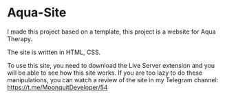 # Aqua-Site

I made this project based on a template, this project is a website for Aqua Therapy.

The site is written in HTML, CSS.

To use this site, you need to download the Live Server extension and you will be able to see how this site works. If you are too lazy to do these manipulations, you can watch a review of the site in my Telegram channel:
https://t.me/MoonquitDeveloper/54
